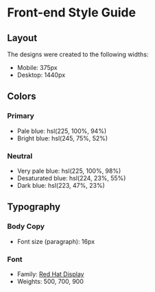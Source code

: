 # Front-end Style Guide

## Layout

The designs were created to the following widths:

- Mobile: 375px
- Desktop: 1440px

## Colors

### Primary

- Pale blue: hsl(225, 100%, 94%) <!-- USADA -->
- Bright blue: hsl(245, 75%, 52%) <!-- USADA -->

### Neutral

- Very pale blue: hsl(225, 100%, 98%) <!-- USADA -->
- Desaturated blue: hsl(224, 23%, 55%) <!-- USADA -->
- Dark blue: hsl(223, 47%, 23%) <!-- USADA -->

## Typography

### Body Copy

- Font size (paragraph): 16px <!-- USADA -->

### Font
    
- Family: [Red Hat Display](https://fonts.google.com/specimen/Red+Hat+Display)<!-- USADA -->
- Weights: 500, 700, 900<!-- USADA -->
